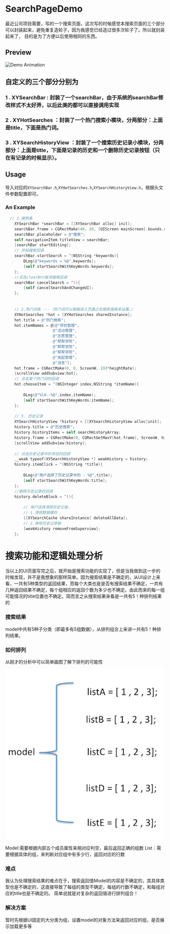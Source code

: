 # SearchPageDemo

最近公司项目需要，写的一个搜索页面，这次写的时候感觉本搜索页面的三个部分可以封装起来，避免重复造轮子，因为我感觉已经造过很多次轮子了。所以就封装起来了，
目的是为了方便以后使用相同的东西。

## Preview
![Demo Animation](animation.gif)

## 自定义的三个部分分别为

### 1 . XYSearchBar : 封装了一个searchBar，由于系统的searchBar修改样式不太好弄，以后此类的都可以直接调用实现
### 2 . XYHotSearches ：封装了一个热门搜索小模块，分两部分：上面是title，下面是热门词。
### 3 . XYSearchHistoryView ：封装了一个搜索历史记录小模块，分两部分：上面是title，下面是记录的历史和一个删除历史记录按钮（只在有记录的时候显示）。

## Usage

导入对应的```XYSearchBar.h```,```XYHotSearches.h```,```XYSearchHistoryView.h```，根据头文件参数配置即可。

### An Example

```Objective-C
  // 1.搜索条
    XYSearchBar *searchBar = [[XYSearchBar alloc] init];
    searchBar.frame = CGRectMake(40, 20, [UIScreen mainScreen].bounds.size.width - 80, 30);
    searchBar.placeholder = @"搜索";
    self.navigationItem.titleView = searchBar;
    [searchBar startEditing];
    // 开始搜索回调
    searchBar.startSearch = ^(NSString *keywords){
        DLog(@"keywords = %@",keywords);
        [self startSearchWithKeyWords:keywords];
    };
    //点击clearBtn取消搜索回调
    searchBar.cancelSearch = ^(){
        [self cancelSearchAndChangeUI];
    };
    
    
    // 2.热门词条 ---（热门词可以根据进入页面之后搜索值再来设置。）
    XYHotSearches *hot = [XYHotSearches sharedInstance];
    hot.title = @"热门搜索";
    hot.itemNames = @[@"项目管理",
                     @"活动管理",
                     @"志愿管理",
                     @"帮帮学院",
                     @"帮帮学院",
                     @"帮帮学院",
                     @"发起管理",
                     @"消息"];
    hot.frame = CGRectMake(0, 0, ScreenW, 193*heightRate);
    [scrollView addSubview:hot];
    // 点击某个热门词的回调
    hot.chooseItem = ^(NSInteger index,NSString *itemName){
    
        DLog(@"%ld--%@",index,itemName);
        [self startSearchWithKeyWords:itemName];
    };
    
    // 3. 历史记录
    XYSearchHistoryView *history = [[XYSearchHistoryView alloc]init];
    history.title = @"历史搜索";
    history.historyItems = self.searchHistoryArray;
    history.frame = CGRectMake(0, CGRectGetMaxY(hot.frame), ScreenW, history.totalHeight);
    [scrollView addSubview:history];
    
    // 点击历史记录中的项目的回调
    __weak typeof(XYSearchHistoryView *) weakHistory = history;
    history.itemClick = ^(NSString *title){
        
        DLog(@"用户选择了历史记录中的 - %@",title);
        [self startSearchWithKeyWords:title];
    };
    //删除历史记录的回调
    history.deleteBlock = ^(){
    
        // 用户选择清除历史记录，
        // 1.清除数据缓存
        [[XYSearchCache shareInstance] deleteAllData];
        // 2.移除历史记录板
        [weakHistory removeFromSuperview];
    };
```
# 搜索功能和逻辑处理分析
当以上的UI页面写完之后，就开始是搜索功能的实现了，但是当我做到这一步的时候发现，并不是我想象的那样简单。因为搜索结果是不确定的，从UI设计上来看，一共有5种类型的返回结果，而每个大类也是是否有搜索结果不确定，一共有几种返回结果不确定，每个组相应的返回个数为多少也不确定。由此而来的每一组可能情况的title位置也不确定。简而言之从搜索结果来看是一共有5！种排列结果的

### 搜索结果
model中共有5种子分类（即最多有5组数据），从排列组合上来讲一共有5！种排列结果。

### 如何排列
从刚才的分析中可以简单画图了解下排列的可能性

<!--![GitHub set up](https://help.github.com/assets/images/site/set-up-git.gif)-->
![Demo searchResoult](searchResoult.png)

Model:需要根据内部五个成员属性来相对应判空，最后返回正确的组数
List：需要根据具体的组，来判断对应组中有多少行，返回对应的行数

### 难点
我认为处理搜索结果的难点在于，搜索返回值Model的内容是不确定的，其具体类型也是不确定的，这直接导致了每组的类型不确定，每组的行数不确定，和每组对应的title也是不确定的。
简单说就是对复杂的返回值进行排列组合！

### 解决方案
暂时先根据UI固定的大分类为组，设置model的对象方法来返回对应的组，是否展示加载更多等


